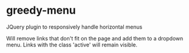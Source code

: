 # greedy-menu
JQuery plugin to responsively handle horizontal menus

Will remove links that don't fit on the page and add them to a dropdown menu.
Links with the class 'active' will remain visible.
